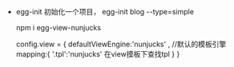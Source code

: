 - egg-init 
  初始化一个项目，
  egg-init blog --type=simple

  npm i egg-view-nunjucks

  config.view = {
    defaultViewEngine:'nunjucks' , //默认的模板引擎
    mapping:{
      '.tpl':'nunjucks'    在view摸板下查找tpl 
    }
  }